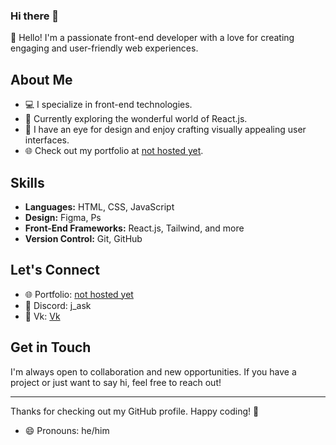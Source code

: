 ### Hi there 👋

👋 Hello! I'm a passionate front-end developer with a love for creating engaging and user-friendly web experiences.

## About Me

- 💻 I specialize in front-end technologies.
- 🚀 Currently exploring the wonderful world of React.js.
- 🎨 I have an eye for design and enjoy crafting visually appealing user interfaces.
- 🌐 Check out my portfolio at [not hosted yet](https://www.yourportfolio.com).

## Skills

- **Languages:** HTML, CSS, JavaScript
- **Design:** Figma, Ps
- **Front-End Frameworks:** React.js, Tailwind, and more
- **Version Control:** Git, GitHub

## Let's Connect

- 🌐 Portfolio: [not hosted yet](https://www.yourportfolio.com)
- 📧 Discord: j_ask
- 💼 Vk: [Vk]([https://www.linkedin.com/in/yourlinkedin](https://vk.com/j_ask))

## Get in Touch

I'm always open to collaboration and new opportunities. If you have a project or just want to say hi, feel free to reach out!

---

Thanks for checking out my GitHub profile. Happy coding! 🚀

- 😄 Pronouns: he/him
